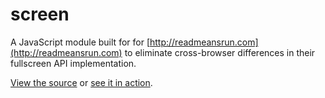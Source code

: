 screen
======

A JavaScript module built for for [http://readmeansrun.com](http://readmeansrun.com) to eliminate cross-browser differences in their fullscreen API implementation.

[View the source](https://github.com/davidfmiller/screen/blob/master/screen.js) or [see it in action](http://davidfmiller.github.io/screen/).
